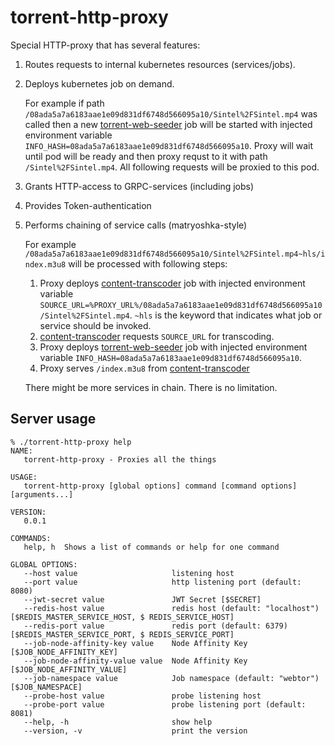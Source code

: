 # torrent-http-proxy

Special HTTP-proxy that has several features:

1. Routes requests to internal kubernetes resources (services/jobs).
2. Deploys kubernetes job on demand.

   For example if path `/08ada5a7a6183aae1e09d831df6748d566095a10/Sintel%2FSintel.mp4` was called
   then a new [torrent-web-seeder](https://github.com/webtor-io/torrent-web-seeder) job will be started with injected environment
   variable `INFO_HASH=08ada5a7a6183aae1e09d831df6748d566095a10`. Proxy will wait until pod will be ready and then proxy requst to
   it with path `/Sintel%2FSintel.mp4`. All following requests will be proxied to this pod.

3. Grants HTTP-access to GRPC-services (including jobs)
4. Provides Token-authentication
5. Performs chaining of service calls (matryoshka-style)

   For example `/08ada5a7a6183aae1e09d831df6748d566095a10/Sintel%2FSintel.mp4~hls/index.m3u8` will be processed with following steps:
   
   1. Proxy deploys [content-transcoder](https://github.com/webtor-io/content-transcoder) job with injected environment variable `SOURCE_URL=%PROXY_URL%/08ada5a7a6183aae1e09d831df6748d566095a10/Sintel%2FSintel.mp4`. `~hls` is the keyword that indicates what
   job or service should be invoked.
   2. [content-transcoder](https://github.com/webtor-io/content-transcoder) requests `SOURCE_URL` for transcoding.
   3. Proxy deploys [torrent-web-seeder](https://github.com/webtor-io/torrent-web-seeder) job with injected environment variable `INFO_HASH=08ada5a7a6183aae1e09d831df6748d566095a10`.
   4. Proxy serves `/index.m3u8` from [content-transcoder](https://github.com/webtor-io/content-transcoder)

   There might be more services in chain. There is no limitation.

## Server usage

```
% ./torrent-http-proxy help
NAME:
   torrent-http-proxy - Proxies all the things

USAGE:
   torrent-http-proxy [global options] command [command options] [arguments...]

VERSION:
   0.0.1

COMMANDS:
   help, h  Shows a list of commands or help for one command

GLOBAL OPTIONS:
   --host value                     listening host
   --port value                     http listening port (default: 8080)
   --jwt-secret value               JWT Secret [$SECRET]
   --redis-host value               redis host (default: "localhost") [$REDIS_MASTER_SERVICE_HOST, $ REDIS_SERVICE_HOST]
   --redis-port value               redis port (default: 6379) [$REDIS_MASTER_SERVICE_PORT, $ REDIS_SERVICE_PORT]
   --job-node-affinity-key value    Node Affinity Key [$JOB_NODE_AFFINITY_KEY]
   --job-node-affinity-value value  Node Affinity Key [$JOB_NODE_AFFINITY_VALUE]
   --job-namespace value            Job namespace (default: "webtor") [$JOB_NAMESPACE]
   --probe-host value               probe listening host
   --probe-port value               probe listening port (default: 8081)
   --help, -h                       show help
   --version, -v                    print the version
```